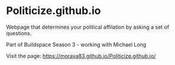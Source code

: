 # Politicize.github.io

Webpage that determines your political affilation by asking a set of questions.

Part of Buildspace Season 3 - working with Michael Long 

Visit the page: https://morava83.github.io/Politicize.github.io/
